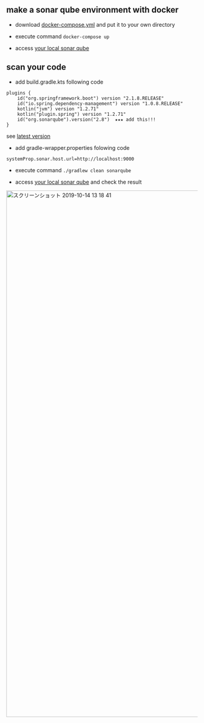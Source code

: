 ## make a sonar qube environment with docker
* download [docker-compose.yml](https://github.com/kazumaz/sonar-qube/blob/master/docker-compose.yml) and put it to your own directory

* execute command `docker-compose up`

* access [your local sonar qube](http://localhost:9000/) 

## scan your code
* add build.gradle.kts following code
 
```
plugins {
	id("org.springframework.boot") version "2.1.8.RELEASE"
	id("io.spring.dependency-management") version "1.0.8.RELEASE"
	kotlin("jvm") version "1.2.71"
	kotlin("plugin.spring") version "1.2.71"
	id("org.sonarqube").version("2.8")  ★★★ add this!!!
}
```
see [latest version](https://plugins.gradle.org/plugin/org.sonarqube)

* add gradle-wrapper.properties folowing code
```
systemProp.sonar.host.url=http://localhost:9000
```
* execute command `./gradlew clean sonarqube`

* access [your local sonar qube](http://localhost:9000/) and check the result
 
<img width="1389" alt="スクリーンショット 2019-10-14 13 18 41" src="https://user-images.githubusercontent.com/17084684/66729274-4bb93200-ee85-11e9-8b61-85b9db46aec9.png">
